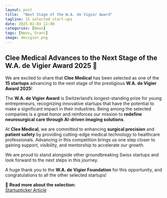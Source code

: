 ```yaml
---
layout: post
title:  "Next Stage of the W.A. de Vigier Award"
tagline: 15 selected start-ups
date: 2025-02-03 11:00
categories: [News]
tags: [News, Grant]
image: devigier.png
---
```


## Clee Medical Advances to the Next Stage of the W.A. de Vigier Award 2025 🎉  

We are excited to share that **Clee Medical** has been selected as one of the **15 startups** advancing to the next stage of the prestigious **W.A. de Vigier Award 2025**!  

The **W.A. de Vigier Award** is Switzerland’s longest-standing prize for young entrepreneurs, recognizing innovative startups that have the potential to make a significant impact in their industries. Being among the selected companies is a great honor and reinforces our mission to **redefine neurosurgical care through AI-driven imaging solutions**.  

At **Clee Medical**, we are committed to enhancing **surgical precision** and **patient safety** by providing cutting-edge medical technology to healthcare professionals. Advancing in this competition brings us one step closer to gaining support, visibility, and mentorship to accelerate our growth.  

We are proud to stand alongside other groundbreaking Swiss startups and look forward to the next steps in this journey.  

A huge thank you to the **W.A. de Vigier Foundation** for this opportunity, and congratulations to all the other selected startups!

🔗 **Read more about the selection:**  
[Startupticker Article](https://www.startupticker.ch/en/news/15-startups-advance-to-next-stage-of-the-w-a-de-vigier-award?utm_source=newsletter644&utm_medium=email&utm_campaign=newsletter644)